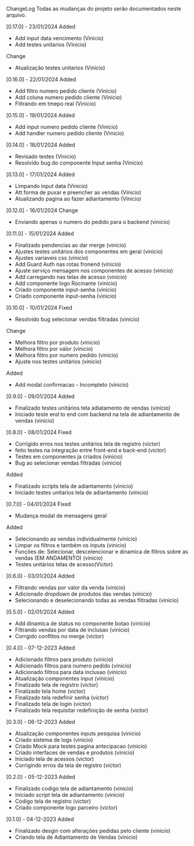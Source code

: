 ChangeLog
Todas as mudanças do projeto serão documentados neste arquivo.

[0.17.0] - 23/01/2024
Added
- Add input data vencimento (Vinicio)
- Add testes unitarios (Vinicio)

Change
- Atualização testes unitarios (Vinicio)

[0.16.0] - 22/01/2024
Added
- Add filtro numero pedido cliente (Vinicio)
- Add coluna numero pedido cliente (Vinicio)
- Filtrando em tmepo real (Vinicio)

[0.15.0] - 19/01/2024
Added
- Add input numero pedido cliente (Vinicio)
- Add handler numero pedido cliente (Vinicio)

[0.14.0] - 18/01/2024
Added
- Revisado testes (Vinicio)
- Resolvido bug do componente Input senha (Vinicio)

[0.13.0] - 17/01/2024
Added
- Limpando input data (Vinicio)
- Att forma de puxar e preencher as vendas (Vinicio)
- Atualizando pagina ao fazer adiantamento (Vinicio)

[0.12.0] - 16/01/2024
Change
- Enviando apenas o numero do pedido para o backend (vinicio)

[0.11.0] - 15/01/2024
Added
- Finalizado pendencias ao dar merge (vinicio)
- Ajustes testes unitários dos componentes em geral (vinicio)
- Ajustes variaveis css (vinicio)
- Add Guard Auth nas rotas fronend (vinicio)
- Ajuste serviço mensagem nos componentes de acesso (vinicio)
- Add carregando nas telas de acesso (vinicio)
- Add componente logo Rocinante (vinicio)
- Criado componente input-senha (vinicio)
- Criado componente input-senha (vinicio)

[0.10.0] - 10/01/2024
Fixed
- Resolvido bug selecionar vendas filtradas (vinicio)

Change
- Melhora filtro por produto (vinicio)
- Melhora filtro por valor (vinicio)
- Melhora filtro por numero pedido (vinicio)
- Ajuste nos testes unitários (vinicio)

Added
- Add modal confirmacao - Incompleto (vinicio)

[0.9.0] - 09/01/2024
Added
- Finalizado testes unitários tela adiatamento de vendas (vinicio)
- Iniciado teste end to end com backend na tela de adiantamento de vendas (vinicio)

[0.8.0] - 08/01/2024
Fixed
- Corrigido erros nos testes unitários tela de registro (victor)
- feito testes na integração entre front-end e back-end (victor)
- Testes em componentes ja criados (vinicio)
- Bug ao selecionar vendas filtradas (vinicio)

Added
- Finalizado scripts tela de adiantamento (vinicio)
- Iniciado testes unitarios tela de adiantamento (vinicio)

[0.7.0] - 04/01/2024
Fixed
- Mudança modal de mensagens geral

Added
- Selecionando as vendas individualmente (vinicio)
- Limpar os filtros e também os inputs (vinicio)
- Funções de: Selecionar, descelencionar e dinamica de filtros sobre as vendas (EM ANDAMENTO) (vinicio) 
- Testes unitários telas de acesso(Victor)

[0.6.0] - 03/01/2024
Added
- Filtrando vendas por valor da venda (vinicio)
- Adicionado dropdown de produtos das vendas (vinicio)
- Selecionando e deselecionando todas as vendas filtradas (vinicio)

[0.5.0] - 02/01/2024
Added
- Add dinamica de status no componente botao (vinicio)
- Filtrando vendas por data de inclusao (vinicio)
- Corrgido conflitos no merge (victor)

[0.4.0] - 07-12-2023
Added
- Adicionado filtros para produto (vinicio)
- Adicionado filtros para numero pedido (vinicio)
- Adicionado filtros para data inclusao (vinicio)
- Atualização componentes input (vinicio)
- Finalizado tela de registro (victor)
- Finalizado tela home (victor)
- Finalizado tela redefinir senha (victor)
- Finalizado tela de login (victor)
- Finalizado tela requisitar redefinição de senha (victor)


[0.3.0] - 06-12-2023
Added
- Atualização componentes inputs pesquisa (vinicio)
- Criado sistema de logs (vinicio)
- Criado Mock para testes pagina antecipacao (vinicio)
- Criado interfaces de vendas e produtos (vinicio)
- Iniciado tela de acessos (victor)
- Corrigindo erros da tela de registro (victor)

[0.2.0] - 05-12-2023
Added
- Finalizado codigo tela de adiantamento (vinicio)
- Iniciado script tela de adiantamento (vinicio)
- Código tela de registro (victor)
- Criado componente logo parceiro (victor)

[0.1.0] - 04-12-2023
Added
- Finalizado desgin com alterações pedidas pelo cliente (vinicio)
- Criando tela de Adiantamento de Vendas (vinicio)
